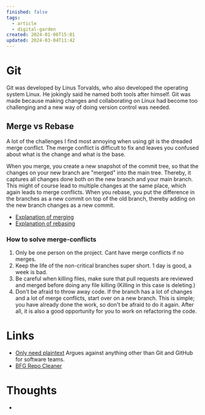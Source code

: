 ```yaml
---
finished: false
tags:
  - article
  - digital-garden
created: 2024-01-06T15:01
updated: 2024-03-04T11:42
---
```



# Git
Git was developed by Linus Torvalds, who also developed the operating system Linux.  He jokingly said he named both tools after himself. Git was made because making changes and collaborating on Linux had become too challenging and a new way of doing version control was needed.  

## Merge vs Rebase
A lot of the challenges I find most annoying when using git is the dreaded merge conflict. The merge conflict is difficult to fix and leaves you confused about what is the change and what is the base. 

When you merge, you create a new snapshot of the commit tree, so that the changes on your new branch are "merged" into the main tree. Thereby, it captures all changes done both on the new branch and your main branch.  This might of course lead to multiple changes at the same place, which again leads to merge conflicts. 
When you rebase, you put the difference in the branches as a new commit on top of the old branch, thereby adding on the new branch changes as a new commit. 
- [Explanation of merging](https://git-scm.com/book/en/v2/Git-Branching-Basic-Branching-and-Merging#_basic_merging)
- [Explanation of rebasing](https://git-scm.com/book/en/v2/Git-Branching-Rebasing)

### How to solve merge-conflicts
1. Only be one person on the project. Cant have merge conflicts if no merges. 
2. Keep the life of the non-critical branches super short. 1 day is good, a week is bad. 
3. Be careful when killing files, make sure that pull requests are reviewed and merged before doing any file killing (Killing in this case is deleting.)
4. Don't be afraid to throw away code. If the branch has a lot of changes and a lot of merge conflicts, start over on a new branch. This is simple; you have already done the work, so don't be afraid to do it again. After all, it is also a good opportunity for you to work on refactoring the code. 

# Links
- [Only need plaintext](https://www.youtube.com/watch?v=WgV6M1LyfNY&ab_channel=NoBoilerplate) Argues against anything other than Git and GitHub for software teams. 
- [BFG Repo Cleaner](https://rtyley.github.io/bfg-repo-cleaner/)

# Thoughts 
- 


